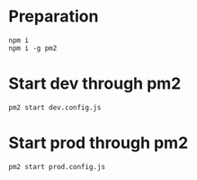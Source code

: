 # Preparаtion
    npm i
    npm i -g pm2


# Start dev through pm2
    pm2 start dev.config.js

# Start prod through pm2
    pm2 start prod.config.js